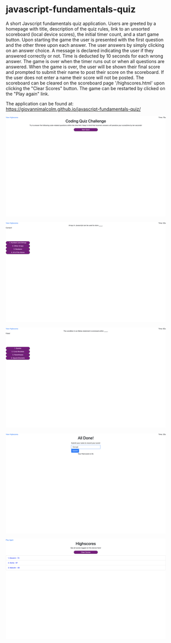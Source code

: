 # javascript-fundamentals-quiz

A short Javscript fundamentals quiz application. Users are greeted by a homepage with title, description of the quiz rules, link to an unsorted scoreboard (local device scores), the initial timer count, and a start game button. 
Upon starting the game the user is presented with the first question and the other three upon each answer. The user answers by simply clicking on an answer choice. A message is declared indicating the user if they answered correctly or not. Time is deducted by 10 seconds for each wrong answer. 
The game is over when the timer runs out or when all questions are answered. When the game is over, the user will be shown their final score and prompted to submit their name to post their score on the scoreboard. If the user does not enter a name their score will not be posted.
The scoreboard can be cleared on the scoreboard page '/highscores.html' upon clicking the "Clear Scores" button. 
The game can be restarted by clicked on the "Play again" link. 

The application can be found at: https://giovannimalcolm.github.io/javascript-fundamentals-quiz/

![ScreenShot1](https://github.com/giovannimalcolm/javascript-fundamentals-quiz/blob/main/images/1.png?raw=true)

![ScreenShot2](https://github.com/giovannimalcolm/javascript-fundamentals-quiz/blob/main/images/2.png?raw=true)

![ScreenShot3](https://github.com/giovannimalcolm/javascript-fundamentals-quiz/blob/main/images/3.png?raw=true)

![Screenshot4](https://github.com/giovannimalcolm/javascript-fundamentals-quiz/blob/main/images/4.png?raw=true)

![Screenshot5](https://github.com/giovannimalcolm/javascript-fundamentals-quiz/blob/main/images/5.png?raw=true)